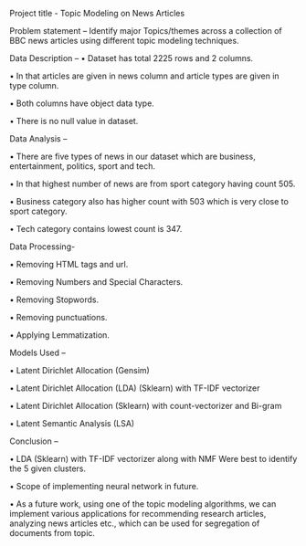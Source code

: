 Project title - Topic Modeling on News Articles

Problem statement – 
              Identify major Topics/themes across a collection of BBC news articles using different topic modeling techniques.

Data Description – 
•	Dataset has total 2225 rows and 2 columns.

•	In that articles are given in news column and article types are given in type column.

•	Both columns have object data type.

•	There is no null value in dataset.


Data Analysis –

•	There are five types of news in our dataset which are business, entertainment, politics, sport and tech. 

•	In that highest number of news are from sport category having count 505. 

•	Business category also has higher count with 503 which is very close to sport category.

• Tech category contains lowest count is 347.

Data Processing-

•	Removing HTML tags and url.

•	Removing Numbers and Special Characters.

•	Removing Stopwords.

•	Removing punctuations.

•	Applying Lemmatization.

Models Used – 

•	Latent Dirichlet  Allocation (Gensim) 

•	Latent Dirichlet Allocation (LDA) (Sklearn) with TF-IDF vectorizer 

•	Latent Dirichlet Allocation (Sklearn) with count-vectorizer and Bi-gram 

•	Latent Semantic Analysis (LSA)

Conclusion –

•	LDA (Sklearn) with TF-IDF vectorizer along with NMF 
Were best to identify the 5 given clusters.

•	Scope of implementing neural network in future. 

•	As a future work, using one of the topic modeling 
algorithms, we can implement various applications for 
recommending research articles, analyzing news articles 
etc., which can be used for segregation of documents 
from topic.
